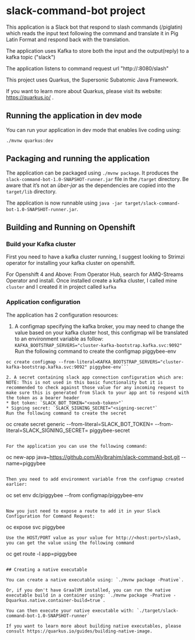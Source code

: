 # slack-command-bot project

This application is a Slack bot that respond to slash commands (/piglatin) which reads the input text following the command and translate it in Pig Latin Format and respond back with the translation.

The application uses Kafka to store both the input and the output(reply) to a kafka topic ("slack")

The application listens to command request url "http://<host-name>:8080/slash"

This project uses Quarkus, the Supersonic Subatomic Java Framework.

If you want to learn more about Quarkus, please visit its website: https://quarkus.io/ .

## Running the application in dev mode

You can run your application in dev mode that enables live coding using:
```
./mvnw quarkus:dev
```

## Packaging and running the application

The application can be packaged using `./mvnw package`.
It produces the `slack-command-bot-1.0-SNAPSHOT-runner.jar` file in the `/target` directory.
Be aware that it’s not an _über-jar_ as the dependencies are copied into the `target/lib` directory.

The application is now runnable using `java -jar target/slack-command-bot-1.0-SNAPSHOT-runner.jar`.

## Building and Running on Openshift

### Build your Kafka cluster

First you need to have a kafka cluster running, I suggest looking to Strimzi operator for installing your kafka cluster on openshift.

For Openshift 4 and Above:
From Operator Hub, search for AMQ-Streams Operator and install.
Once installed create a kafka cluster, I called mine `cluster` and I created it in project called `kafka`

### Application configuration

The application has 2 configuration resources:

1. A configmap specifying the kafka broker, you may need to change the value based on your kafka cluster host, this configmap wil be translated to an environment variable as follow:
`KAFKA_BOOTSTRAP_SERVERS="cluster-kafka-bootstrap.kafka.svc:9092"`
Run the following command to create the configmap piggybee-env
```
oc create configmap --from-literal=KAFKA_BOOTSTRAP_SERVERS="cluster-kafka-bootstrap.kafka.svc:9092" piggybee-env```

2. A secret containing slack app connection configuration which are:
NOTE: This is not used in this basic functionality but it is recommended to check against those value for any incoming request to make sure this is generated from Slack to your app ant to respond with the token as a bearer header
* Bot token: `SLACK_BOT_TOKEN="<xoxb-token>"`
* Signing secret: `SLACK_SIGNING_SECRET="<signing-secret"`
Run the following command to create the secret
```
oc create secret generic --from-literal=SLACK_BOT_TOKEN=<xoxb-token> --from-literal=SLACK_SIGNING_SECRET=<signing-secret> piggybee-secret
```

For the application you can use the following command:

```
oc new-app java~https://github.com/AlyIbrahim/slack-command-bot.git --name=piggybee
```

Then you need to add environment variable from the configmap created earlier:
```
oc set env dc/piggybee --from configmap/piggybee-env
```

Now you just need to expose a route to add it in your Slack Configuration for Command Request:
```
oc expose svc piggybee
```
Use the HOST/PORT value as your value for http://<host:port>/slash, you can get the value using the following command
```
oc get route -l app=piggybee
```

## Creating a native executable

You can create a native executable using: `./mvnw package -Pnative`.

Or, if you don't have GraalVM installed, you can run the native executable build in a container using: `./mvnw package -Pnative -Dquarkus.native.container-build=true`.

You can then execute your native executable with: `./target/slack-command-bot-1.0-SNAPSHOT-runner`

If you want to learn more about building native executables, please consult https://quarkus.io/guides/building-native-image.
